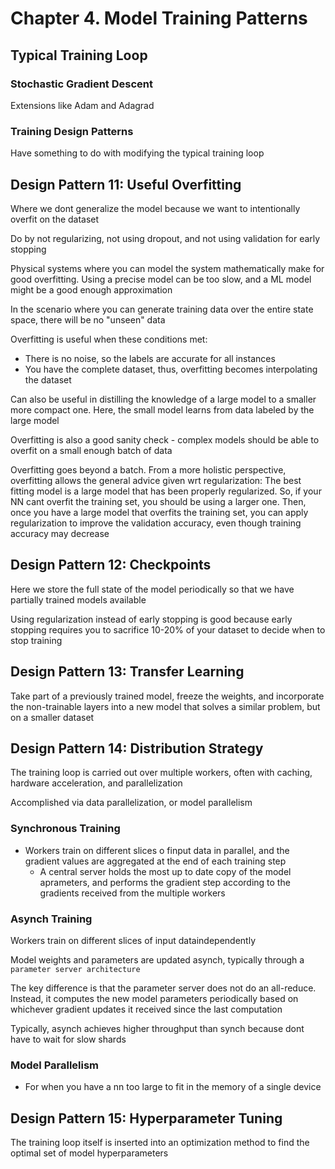 # Chapter 4. Model Training Patterns

## Typical Training Loop

### Stochastic Gradient Descent

Extensions like Adam and Adagrad

### Training Design Patterns

Have something to do with modifying the typical training loop

## Design Pattern 11: Useful Overfitting

Where we dont generalize the model because we want to intentionally overfit on the dataset

Do by not regularizing, not using dropout, and not using validation for early stopping

Physical systems where you can model the system mathematically make for good overfitting. Using a precise model can be too slow, and a ML model might be a good enough approximation

In the scenario where you can generate training data over the entire state space, there will be no "unseen" data

Overfitting is useful when these conditions met:

- There is no noise, so the labels are accurate for all instances
- You have the complete dataset, thus, overfitting becomes interpolating the dataset

Can also be useful in distilling the knowledge of a large model to a smaller more compact one. Here, the small model learns from data labeled by the large model

Overfitting is also a good sanity check - complex models should be able to overfit on a small enough batch of data

Overfitting goes beyond a batch. From a more holistic perspective, overfitting allows the general advice given wrt regularization: The best fitting model is a large model that has been properly regularized. So, if your NN cant overfit the training set, you should be using a larger one. Then, once you have a large model that overfits the training set, you can apply regularization to improve the validation accuracy, even though training accuracy may decrease

## Design Pattern 12: Checkpoints

Here we store the full state of the model periodically so that we have partially trained models available

Using regularization instead of early stopping is good because early stopping requires you to sacrifice 10-20% of your dataset to decide when to stop training

## Design Pattern 13: Transfer Learning

Take part of a previously trained model, freeze the weights, and incorporate the non-trainable layers into a new model that solves a similar problem, but on a smaller dataset

## Design Pattern 14: Distribution Strategy

The training loop is carried out over multiple workers, often with caching, hardware acceleration, and parallelization

Accomplished via data parallelization, or model parallelism

### Synchronous Training

- Workers train on different slices o finput data in parallel, and the gradient values are aggregated at the end of each training step
  - A central server holds the most up to date copy of the model aprameters, and performs the gradient step according to the gradients received from the multiple workers

### Asynch Training

Workers train on different slices of input dataindependently

Model weights and parameters are updated asynch, typically through a `parameter server architecture`

The key difference is that the parameter server does not do an all-reduce. Instead, it computes the new model parameters periodically based on whichever gradient updates it received since the last computation

Typically, asynch achieves higher throughput than synch because dont have to wait for slow shards

### Model Parallelism

- For when you have a nn too large to fit in the memory of a single device

## Design Pattern 15: Hyperparameter Tuning

The training loop itself is inserted into an optimization method to find the optimal set of model hyperparameters
